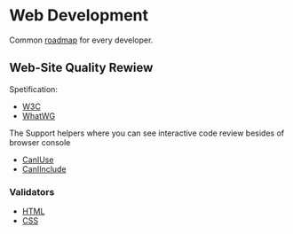# Web Development

Common [roadmap](https://roadmap.sh/frontend) for every developer.

## Web-Site Quality Rewiew

Spetification:

- [W3C](https://www.w3.org/)
- [WhatWG](https://whatwg.org/)

The Support helpers where you can see interactive code review besides of browser console

- [CanIUse](https://caniuse.com/)
- [CanIInclude](https://caninclude.glitch.me/)

### Validators

- [HTML](https://validator.w3.org/)
- [CSS](https://jigsaw.w3.org/css-validator/)
